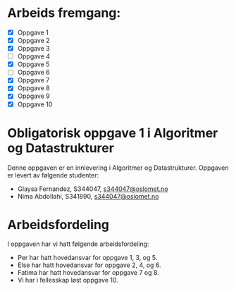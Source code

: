# Arbeids fremgang:

- [x] Oppgave 1
- [x] Oppgave 2
- [X] Oppgave 3
- [ ] Oppgave 4
- [x] Oppgave 5
- [ ] Oppgave 6
- [x] Oppgave 7
- [x] Oppgave 8
- [x] Oppgave 9
- [x] Oppgave 10

# Obligatorisk oppgave 1 i Algoritmer og Datastrukturer

Denne oppgaven er en innlevering i Algoritmer og Datastrukturer. 
Oppgaven er levert av følgende studenter:
* Glaysa Fernandez, S344047, s344047@oslomet.no
* Nima Abdollahi, S341890, s344047@oslomet.no

# Arbeidsfordeling

I oppgaven har vi hatt følgende arbeidsfordeling:
* Per har hatt hovedansvar for oppgave 1, 3, og 5. 
* Else har hatt hovedansvar for oppgave 2, 4, og 6. 
* Fatima har hatt hovedansvar for oppgave 7 og 8. 
* Vi har i fellesskap løst oppgave 10. 



